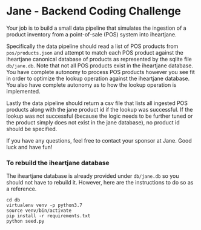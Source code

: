 # Jane - Backend Coding Challenge

Your job is to build a small data pipeline that simulates the ingestion of a product inventory from a point-of-sale (POS) system into iheartjane.

Specifically the data pipeline should read a list of POS products from `pos/products.json` and attempt to match each POS product against the iheartjane canonical database of products as represented by the sqlite file `db/jane.db`. Note that not all POS products exist in the iheartjane database. You have complete autonomy to process POS products however you see fit in order to optimize the lookup operation against the iheartjane database. You also have complete autonomy as to how the lookup operation is implemented.

Lastly the data pipeline should return a csv file that lists all ingested POS products along with the jane product id if the lookup was successful. If the lookup was not successful (because the logic needs to be further tuned or the product simply does not exist in the jane database), no product id should be specified.

If you have any questions, feel free to contact your sponsor at Jane. Good luck and have fun!

### To rebuild the iheartjane database

The iheartjane database is already provided under `db/jane.db` so you should not have to rebuild it. However, here are the instructions to do so as a reference.

```
cd db
virtualenv venv -p python3.7
source venv/bin/activate
pip install -r requirements.txt
python seed.py
```
